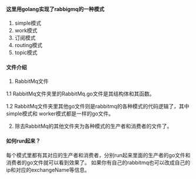 #### 这里用golang实现了rabbigmq的一种模式
1. simple模式
2. work模式
3. 订阅模式
4. routing模式
5. topic模式

#### 文件介绍
1. RabbitMq文件

1.1 RabbitMq文件夹里的RabbitMq.go文件是其结构体和其函数。

1.2 RabbitMq文件夹里其他go文件则是rabbitmq的各种模式的代码逻辑了，其中simple模式和     worker模式都是一样的go文件。

2. 除去RabbitMq的其他文件夹为各种模式的生产者和消费者的文件了。

 #### 如何run起来？
 每个模式里都有其对应的生产者和消费者，分别run起来里面的生产者的go文件和消费者的go文件就可以看到效果了。
 如果你有自己的rabbitmq也可以改成自己的ip和对应的exchangeName等信息。

   

   

   










